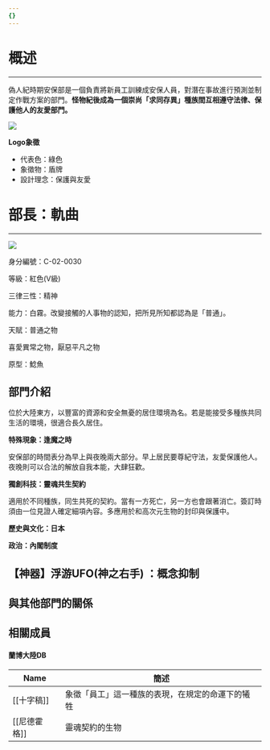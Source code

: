 ```yaml
---
{}
---
```

# 概述

---

偽人紀時期安保部是一個負責將新員工訓練成安保人員，對潛在事故進行預測並制定作戰方案的部門。**怪物紀後成為一個崇尚「求同存異」種族間互相遵守法律、保護他人的友愛部門。**

[![](https://www.notion.so)](https://www.notion.so)

**Logo象徵**

- 代表色：綠色
- 象徵物：盾牌
- 設計理念：保護與友愛

# 部長：軌曲

---

[![](https://i.pinimg.com/564x/26/1e/6b/261e6b94d0c2bf330b82a558f3c7499c.jpg)](https://i.pinimg.com/564x/26/1e/6b/261e6b94d0c2bf330b82a558f3c7499c.jpg)

身分編號：C-02-0030

等級：紅色(V級)

三律三性：精神

能力：白霧。改變接觸的人事物的認知，把所見所知都認為是「普通」。

天賦：普通之物

喜愛異常之物，厭惡平凡之物

原型：鯰魚

## 部門介紹

位於大陸東方，以豐富的資源和安全無憂的居住環境為名。若是能接受多種族共同生活的環境，很適合長久居住。

**特殊現象：逢魔之時**

安保部的時間表分為早上與夜晚兩大部分。早上居民要尊紀守法，友愛保護他人。夜晚則可以合法的解放自我本能，大肆狂歡。

**獨創科技：靈魂共生契約**

適用於不同種族，同生共死的契約。當有一方死亡，另一方也會跟著消亡。簽訂時須由一位見證人確定細項內容。多應用於和高次元生物的封印與保護中。

**歷史與文化：日本**

**政治：內閣制度**

  

## 【神器】浮游UFO(神之右手) ：概念抑制

## 與其他部門的關係

  

## 相關成員

#### 蘭博大陸DB

|Name|簡述|
|---|---|
|[[十字稿]]|象徵「員工」這一種族的表現，在規定的命運下的犧牲|
|[[尼德霍格]]|靈魂契約的生物|